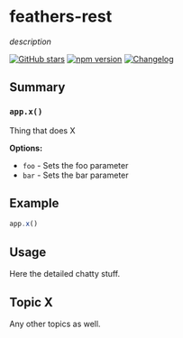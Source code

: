 # feathers-rest
*description*

[![GitHub stars](https://img.shields.io/github/stars/feathersjs/feathers-rest.png?style=social&label=Star)](https://github.com/feathersjs/feathers-rest/)
[![npm version](https://img.shields.io/npm/v/feathers-rest.png?style=flat-square)](https://www.npmjs.com/package/feathers-rest)
[![Changelog](https://img.shields.io/badge/changelog-.md-blue.png?style=flat-square)](https://github.com/feathersjs/feathers-rest/blob/master/CHANGELOG.md)


## Summary

### `app.x()`

Thing that does X

__Options:__

- `foo` - Sets the foo parameter
- `bar` - Sets the bar parameter

## Example

```js
app.x()
```

## Usage

Here the detailed chatty stuff.

## Topic X

Any other topics as well.